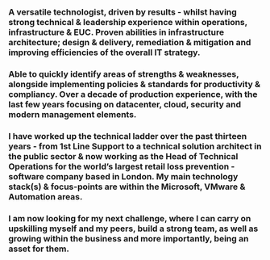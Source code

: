 ### A versatile technologist, driven by results - whilst having strong technical & leadership experience within operations, infrastructure & EUC. Proven abilities in infrastructure architecture; design & delivery, remediation & mitigation and improving efficiencies of the overall IT strategy.

### Able to quickly identify areas of strengths & weaknesses, alongside implementing policies & standards for productivity & compliancy. Over a decade of production experience, with the last few years focusing on datacenter, cloud, security and modern management elements.

### I have worked up the technical ladder over the past thirteen years - from 1st Line Support to a technical solution architect in the public sector & now working as the Head of Technical Operations for the world’s largest retail loss prevention - software company based in London. My main technology stack(s) & focus-points are within the Microsoft, VMware & Automation areas.

### I am now looking for my next challenge, where I can carry on upskilling myself and my peers, build a strong team, as well as growing within the business and more importantly, being an asset for them.

<!--
**Vincekchan/Vincekchan** is a ✨ _special_ ✨ repository because its `README.md` (this file) appears on your GitHub profile.

Here are some ideas to get you started:

- 🔭 I’m currently working on ...
- 🌱 I’m currently learning ...
- 👯 I’m looking to collaborate on ...
- 🤔 I’m looking for help with ...
- 💬 Ask me about ...
- 📫 How to reach me: ...
- 😄 Pronouns: ...
- ⚡ Fun fact: ...
-->
